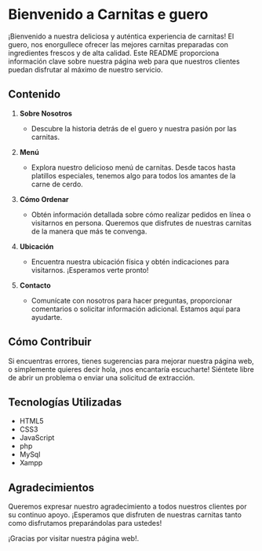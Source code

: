 # Bienvenido a Carnitas e guero

¡Bienvenido a nuestra deliciosa y auténtica experiencia de carnitas! El guero, nos enorgullece ofrecer las mejores carnitas preparadas con ingredientes frescos y de alta calidad. Este README proporciona información clave sobre nuestra página web para que nuestros clientes puedan disfrutar al máximo de nuestro servicio.

## Contenido

1. **Sobre Nosotros**
   - Descubre la historia detrás de el guero y nuestra pasión por las carnitas.

2. **Menú**
   - Explora nuestro delicioso menú de carnitas. Desde tacos hasta platillos especiales, tenemos algo para todos los amantes de la carne de cerdo.
   

3. **Cómo Ordenar**
   - Obtén información detallada sobre cómo realizar pedidos en línea o visitarnos en persona. Queremos que disfrutes de nuestras carnitas de la manera que más te convenga.

4. **Ubicación**
   - Encuentra nuestra ubicación física y obtén indicaciones para visitarnos. ¡Esperamos verte pronto!

5. **Contacto**
   - Comunícate con nosotros para hacer preguntas, proporcionar comentarios o solicitar información adicional. Estamos aquí para ayudarte.

## Cómo Contribuir

Si encuentras errores, tienes sugerencias para mejorar nuestra página web, o simplemente quieres decir hola, ¡nos encantaría escucharte! Siéntete libre de abrir un problema o enviar una solicitud de extracción.

## Tecnologías Utilizadas

- HTML5
- CSS3
- JavaScript
- php
- MySql
- Xampp

## Agradecimientos

Queremos expresar nuestro agradecimiento a todos nuestros clientes por su continuo apoyo. ¡Esperamos que disfruten de nuestras carnitas tanto como disfrutamos preparándolas para ustedes!

¡Gracias por visitar nuestra página web!.
